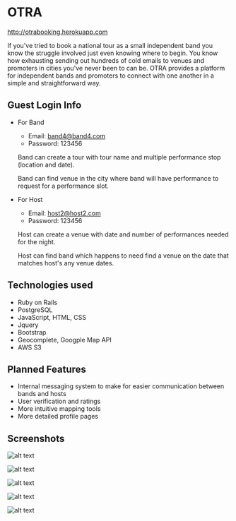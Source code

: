 # OTRA
http://otrabooking.herokuapp.com

If you've tried to book a national tour as a small independent band you know the struggle involved just even knowing where to begin. You know how exhausting sending out hundreds of cold emails to venues and promoters in cities you've never been to can be. OTRA provides a platform for independent bands and promoters to connect with one another in a simple and straightforward way. 

## Guest Login Info
* For Band
  - Email: band4@band4.com
  - Password: 123456
  
  Band can create a tour with tour name and multiple performance stop (location and date).

  Band can find venue in the city where band will have performance to request for a performance slot.
* For Host
  - Email: host2@host2.com
  - Password: 123456
  
  Host can create a venue with date and number of performances needed for the night.

  Host can find band which happens to need find a venue on the date that matches host's any venue dates.

## Technologies used
* Ruby on Rails
* PostgreSQL
* JavaScript, HTML, CSS
* Jquery
* Bootstrap
* Geocomplete, Googple Map API
* AWS S3

## Planned Features
* Internal messaging system to make for easier communication between bands and hosts
* User verification and ratings
* More intuitive mapping tools
* More detailed profile pages

## Screenshots
![alt text](https://github.com/tkhuynh/project3/blob/minorfixes/app/assets/images/screenshots/OTRAHOMESCREEN.png "Home Page")

![alt text](https://github.com/tkhuynh/project3/blob/minorfixes/app/assets/images/screenshots/OTRASIGNUPSCREEN.png "Sign Up")

![alt text](https://github.com/tkhuynh/project3/blob/minorfixes/app/assets/images/screenshots/OTRABANDSCREEN.png "Band Dashboard")

![alt text](https://github.com/tkhuynh/project3/blob/minorfixes/app/assets/images/screenshots/OTRATOURSCREEN.png "Create Tour Route")

![alt text](https://github.com/tkhuynh/project3/blob/minorfixes/app/assets/images/screenshots/OTRAHOSTSCREEN.png "Host Dashboard")
